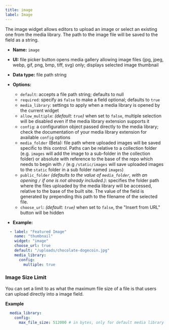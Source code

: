 ```yaml
---
title: image
label: Image
---
```

The image widget allows editors to upload an image or select an existing one from the media library. The path to the image file will be saved to the field as a string.

* **Name:** `image`
* **UI:** file picker button opens media gallery allowing image files (jpg, jpeg, webp, gif, png, bmp, tiff, svg) only; displays selected image thumbnail
* **Data type:** file path string
* **Options:**

  * `default`: accepts a file path string; defaults to null
  * `required`: specify as `false` to make a field optional; defaults to `true`
  * `media_library`: settings to apply when a media library is opened by the
    current widget
  * `allow_multiple`: *(default: `true`)* when set to `false`, multiple selection will be disabled even if the media library extension supports it
  * `config`: a configuration object passed directly to the media library; check the documentation of your media library extension for available `config` options
  * `media_folder` (Beta): file path where uploaded images will be saved specific to this control. Paths can be relative to a collection folder (e.g. `images` will add the image to a sub-folder in the collection folder) or absolute with reference to the base of the repo which needs to begin with `/` (e.g `/static/images` will save uploaded images to the `static` folder in a sub folder named `images`)
  * `public_folder` *(defaults to the value of `media_folder`, with an opening `/` if one is not already included.)*: specifies the folder path where the files uploaded by the media library will be accessed, relative to the base of the built site. The value of the field is generated by prepending this path to the filename of the selected file.
  * `choose_url`: *(default: `true`)* when set to `false`, the "Insert from URL" button will be hidden
* **Example:**

```yaml
  - label: "Featured Image"
    name: "thumbnail"
    widget: "image"
    choose_url: true
    default: "/uploads/chocolate-dogecoin.jpg"
    media_library:
      config:
        multiple: true
```

### Image Size Limit

You can set a limit to as what the maximum file size of a file is that users can upload directly into a image field.

**Example**

```yaml
  media_library:
    config:
      max_file_size: 512000 # in bytes, only for default media library
```
